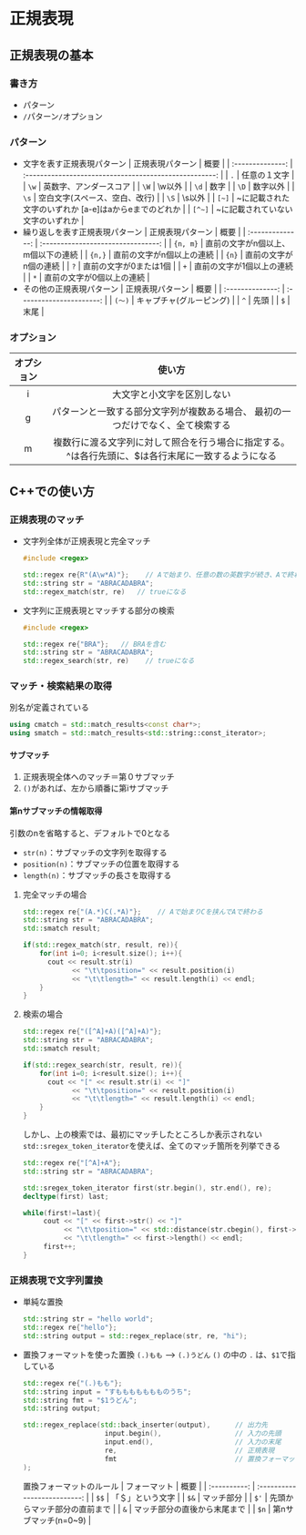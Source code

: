 # 正規表現

## 正規表現の基本

### 

### 書き方

* パターン
* `/`パターン`/`オプション

### パターン

* 文字を表す正規表現パターン
    | 正規表現パターン |                          概要                          |
    | :--------------: | :----------------------------------------------------: |
    |       `.`        |                      任意の１文字                      |
    |       `\w`       |                 英数字、アンダースコア                 |
    |       `\W`       |                         \w以外                         |
    |       `\d`       |                          数字                          |
    |       `\D`       |                        数字以外                        |
    |       `\s`       |             空白文字(スペース、空白、改行)             |
    |       `\S`       |                         \s以外                         |
    |      `[~]`       | ~に記載された文字のいずれか  [a-e]はaからeまでのどれか |
    |      `[^~]`      |           ~に記載されていない文字のいずれか            |
* 繰り返しを表す正規表現パターン
    | 正規表現パターン |                概要                |
    | :--------------: | :--------------------------------: |
    |     `{n, m}`     | 直前の文字がn個以上、m個以下の連続 |
    |      `{n,}`      |     直前の文字がn個以上の連続      |
    |      `{n}`       |       直前の文字がn個の連続        |
    |       `?`        |       直前の文字が0または1個       |
    |       `+`        |     直前の文字が1個以上の連続      |
    |       `*`        |     直前の文字が0個以上の連続      |
* その他の正規表現パターン
    | 正規表現パターン |           概要           |
    | :--------------: | :----------------------: |
    |      `(〜)`      | キャプチャ(グルーピング) |
    |       `^`        |           先頭           |
    |       `$`        |           末尾           |

### オプション

| オプション |                                                使い方                                                |
| :--------: | :--------------------------------------------------------------------------------------------------: |
|     i      |                                      大文字と小文字を区別しない                                      |
|     g      |           パターンと一致する部分文字列が複数ある場合、  最初の一つだけでなく、全て検索する           |
|     m      | 複数行に渡る文字列に対して照合を行う場合に指定する。  ^は各行先頭に、$は各行末尾に一致するようになる |

## C++での使い方

### 正規表現のマッチ

* 文字列全体が正規表現と完全マッチ

    ```c++
    #include <regex>

    std::regex re{R"(A\w*A)"};    // Aで始まり、任意の数の英数字が続き、Aで終わる
    std::string str = "ABRACADABRA";
    std::regex_match(str, re)   // trueになる
    ```

* 文字列に正規表現とマッチする部分の検索

    ```c++
    #include <regex>

    std::regex re{"BRA"};   // BRAを含む
    std::string str = "ABRACADABRA";
    std::regex_search(str, re)    // trueになる
    ```

### マッチ・検索結果の取得

別名が定義されている

```c++
using cmatch = std::match_results<const char*>;
using smatch = std::match_results<std::string::const_iterator>;
```

#### サブマッチ

1. 正規表現全体へのマッチ＝第０サブマッチ
2. `()`があれば、左から順番に第iサブマッチ

#### 第nサブマッチの情報取得

引数のnを省略すると、デフォルトで0となる

* `str(n)`：サブマッチの文字列を取得する
* `position(n)`：サブマッチの位置を取得する
* `length(n)`：サブマッチの長さを取得する

1. 完全マッチの場合

    ```c++
    std::regex re{"(A.*)C(.*A)"};    // Aで始まりCを挟んでAで終わる
    std::string str = "ABRACADABRA";
    std::smatch result;

    if(std::regex_match(str, result, re)){
        for(int i=0; i<result.size(); i++){
          cout << result.str(i)
                << "\t\tposition=" << result.position(i)
                << "\t\tlength=" << result.length(i) << endl;
        }
    }
    ```

2. 検索の場合

    ```c++
    std::regex re{"([^A]+A)([^A]+A)"};
    std::string str = "ABRACADABRA";
    std::smatch result;

    if(std::regex_search(str, result, re)){
        for(int i=0; i<result.size(); i++){
          cout << "[" << result.str(i) << "]"
                << "\t\tposition=" << result.position(i)
                << "\t\tlength=" << result.length(i) << endl;
        }
    }
    ```

    しかし、上の検索では、最初にマッチしたところしか表示されない
   `std::sregex_token_iterator`を使えば、全てのマッチ箇所を列挙できる

   ```c++
   std::regex re{"[^A]+A"};
   std::string str = "ABRACADABRA";

   std::sregex_token_iterator first(str.begin(), str.end(), re);
   decltype(first) last;

   while(first!=last){
        cout << "[" << first->str() << "]"
             << "\t\tposition=" << std::distance(str.cbegin(), first->first)
             << "\t\tlength=" << first->length() << endl;
        first++;
   }
   ```

### 正規表現で文字列置換

* 単純な置換

    ```c++
    std::string str = "hello world";
    std::regex re{"hello"};
    std::string output = std::regex_replace(str, re, "hi");
    ```

* 置換フォーマットを使った置換
    `(.)もも` --> `(.)うどん`
    `()` の中の `.` は、`$1`で指している

    ```c++
    std::regex re{"(.)もも"};
    std::string input = "すももももももものうち";
    std::string fmt = "$1うどん";
    std::string output;

    std::regex_replace(std::back_inserter(output),      // 出力先
                        input.begin(),                  // 入力の先頭
                        input.end(),                    // 入力の末尾
                        re,                             // 正規表現
                        fmt                             // 置換フォーマット
    );
    ```

    置換フォーマットのルール
    | フォーマット |             概要             |
    | :----------: | :--------------------------: |
    |     `$$`     |       「＄」という文字       |
    |     `$&`     |          マッチ部分          |
    |     `$'`     | 先頭からマッチ部分の直前まで |
    |     `&`      | マッチ部分の直後から末尾まで |
    |     `$n`     |     第nサブマッチ(n=0~9)     |
